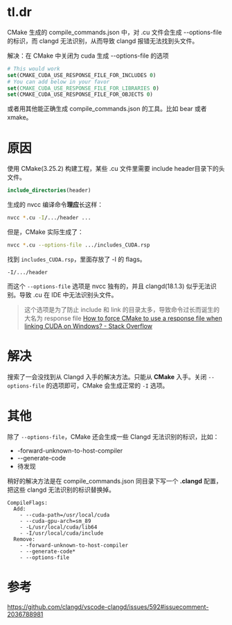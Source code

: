 # tl.dr

CMake 生成的 compile_commands.json 中，对 .cu 文件会生成 --options-file 的标识，而 clangd 无法识别，从而导致 clangd 报错无法找到头文件。

解决：在 CMake 中关闭为 cuda 生成 --options-file 的选项

```cmake
# This would work
set(CMAKE_CUDA_USE_RESPONSE_FILE_FOR_INCLUDES 0)
# You can add below in your favor
set(CMAKE_CUDA_USE_RESPONSE_FILE_FOR_LIBRARIES 0)
set(CMAKE_CUDA_USE_RESPONSE_FILE_FOR_OBJECTS 0)
```

或者用其他能正确生成 compile_commands.json 的工具。比如 bear 或者 xmake。

# 原因

使用 CMake(3.25.2) 构建工程，某些 .cu 文件里需要 include header目录下的头文件。

```cmake
include_directories(header)
```

生成的 nvcc 编译命令**理应**长这样：

```bash
nvcc *.cu -I/.../header ...
```

但是，CMake 实际生成了：

```bash
nvcc *.cu --options-file .../includes_CUDA.rsp
```

找到 `includes_CUDA.rsp`，里面存放了 -I 的 flags。

```includes_CUDA.rsp
-I/.../header
```

而这个 `--options-file` 选项是 nvcc 独有的，并且 clangd(18.1.3) 似乎无法识别。导致 .cu 在 IDE 中无法识别头文件。

> 这个选项是为了防止 include 和 link 的目录太多，导致命令过长而诞生的
> 大名为 response file
> [How to force CMake to use a response file when linking CUDA on Windows? - Stack Overflow](https://stackoverflow.com/questions/67928865/how-to-force-cmake-to-use-a-response-file-when-linking-cuda-on-windows)

# 解决

搜索了一会没找到从 Clangd 入手的解决方法。只能从 **CMake** 入手。关闭 `--options-file` 的选项即可，CMake 会生成正常的 `-I` 选项。

# 其他

除了 `--options-file`，CMake 还会生成一些 Clangd 无法识别的标识，比如：

- -forward-unknown-to-host-compiler
- --generate-code
- 待发现

稍好的解决方法是在 compile_commands.json 同目录下写一个 **.clangd** 配置，把这些 clangd 无法识别的标识替换掉。

```.clangd
CompileFlags:
  Add:
    - --cuda-path=/usr/local/cuda
    - --cuda-gpu-arch=sm_89
    - -L/usr/local/cuda/lib64
    - -I/usr/local/cuda/include
  Remove:
    - -forward-unknown-to-host-compiler
    - --generate-code*
    - --options-file

```

# 参考

https://github.com/clangd/vscode-clangd/issues/592#issuecomment-2036788981